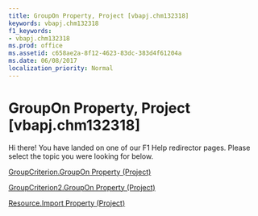 ```yaml
---
title: GroupOn Property, Project [vbapj.chm132318]
keywords: vbapj.chm132318
f1_keywords:
- vbapj.chm132318
ms.prod: office
ms.assetid: c658ae2a-8f12-4623-83dc-383d4f61204a
ms.date: 06/08/2017
localization_priority: Normal
---
```



# GroupOn Property, Project [vbapj.chm132318]

Hi there! You have landed on one of our F1 Help redirector pages. Please select the topic you were looking for below.

[GroupCriterion.GroupOn Property (Project)](http://msdn.microsoft.com/library/dd36cf16-9306-4cc7-904b-9e2ae364722f%28Office.15%29.aspx)

[GroupCriterion2.GroupOn Property (Project)](http://msdn.microsoft.com/library/f67ef37f-0f33-abe5-b79c-e18725a0269e%28Office.15%29.aspx)

[Resource.Import Property (Project)](http://msdn.microsoft.com/library/7c671e26-db67-3f37-b359-f3666365d99a%28Office.15%29.aspx)

